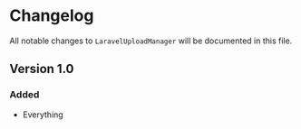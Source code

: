 # Changelog

All notable changes to `LaravelUploadManager` will be documented in this file.

## Version 1.0

### Added
- Everything
